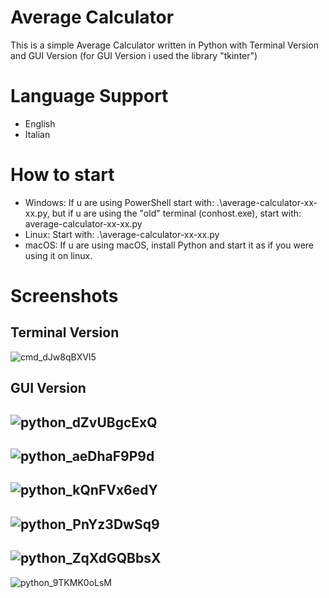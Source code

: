 # Average Calculator
This is a simple Average Calculator written in Python with Terminal Version and GUI Version (for GUI Version i used the library "tkinter")
# Language Support
- English
- Italian
# How to start
- Windows: If u are using PowerShell start with: .\average-calculator-xx-xx.py, but if u are using the "old" terminal (conhost.exe), start with: average-calculator-xx-xx.py
- Linux: Start with: .\average-calculator-xx-xx.py
- macOS: If u are using macOS, install Python and start it as if you were using it on linux.
# Screenshots
## Terminal Version
![cmd_dJw8qBXVI5](https://github.com/EightStrings/average-calculator/assets/109584823/27632fc6-8ffe-4530-bdaf-e0fb8573a805)
## GUI Version
![python_dZvUBgcExQ](https://github.com/EightStrings/average-calculator/assets/109584823/4258bbdd-0b4f-453d-ae8c-559b5c32383f)
---------------
![python_aeDhaF9P9d](https://github.com/EightStrings/average-calculator/assets/109584823/4fcb499b-59ea-4ba9-8e8e-f334795e3192)
---------------
![python_kQnFVx6edY](https://github.com/EightStrings/average-calculator/assets/109584823/175211e7-a24e-47b1-b972-34ba3edfbc13)
---------------
![python_PnYz3DwSq9](https://github.com/EightStrings/average-calculator/assets/109584823/ddf6c4fd-49e0-4f44-8287-596a58ba127a)
---------------
![python_ZqXdGQBbsX](https://github.com/EightStrings/average-calculator/assets/109584823/eac07448-25b9-4404-aee7-3a56e55a5e24)
---------------
![python_9TKMK0oLsM](https://github.com/EightStrings/average-calculator/assets/109584823/27b6ecc2-5f7b-4aa6-aa01-a118fea74633)

